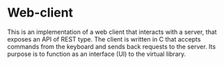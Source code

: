 # Web-client
  This is an implementation of a web client that interacts with a server, that exposes an API of REST type. The client is written in C that accepts commands
from the keyboard and sends back requests to the server. Its purpose is to function as an interface (UI) to the virtual library.
